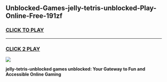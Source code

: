 
## Unblocked-Games-jelly-tetris-unblocked-Play-Online-Free-191zf
<h3>
<a href="https://premium76.site?title=jelly-tetris-unblocked&ref=26A">CLICK TO PLAY</a></h3>
<hr>

<h3>
<a href="https://premium76.site?title=jelly-tetris-unblocked&ref=26A">CLICK 2 PLAY</a>
  
</h3>

<a href="https://premium76.site?title=jelly-tetris-unblocked&ref=26A"><img src="https://clearcache.store/games.png"></a>


**jelly-tetris-unblocked games unblocked: Your Gateway to Fun and Accessible Online Gaming**
